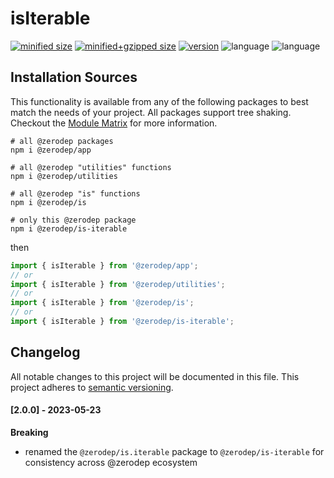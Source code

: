 # isIterable

[![minified size](https://img.shields.io/bundlephobia/min/@zerodep/is-iterable?style=flat-square&color=blue)](https://bundlephobia.com/package/@zerodep/is-iterable)
[![minified+gzipped size](https://img.shields.io/bundlephobia/minzip/@zerodep/is-iterable?style=flat-square&color=blue)](https://bundlephobia.com/package/@zerodep/is-iterable)
[![version](https://img.shields.io/npm/v/@zerodep/is-iterable?style=flat-square&color=blue)](https://www.npmjs.com/package/@zerodep/is-iterable)
![language](https://img.shields.io/github/languages/top/cdepage/zerodep?style=flat-square)
![language](https://img.shields.io/badge/types-included-blue?style=flat-square)

## Installation Sources

This functionality is available from any of the following packages to best match the needs of your project. All packages support tree shaking. Checkout the [Module Matrix](/) for more information.

```shell
# all @zerodep packages
npm i @zerodep/app

# all @zerodep "utilities" functions
npm i @zerodep/utilities

# all @zerodep "is" functions
npm i @zerodep/is

# only this @zerodep package
npm i @zerodep/is-iterable
```

then

```javascript
import { isIterable } from '@zerodep/app';
// or
import { isIterable } from '@zerodep/utilities';
// or
import { isIterable } from '@zerodep/is';
// or
import { isIterable } from '@zerodep/is-iterable';
```

## Changelog

All notable changes to this project will be documented in this file. This project adheres to [semantic versioning](https://semver.org/spec/v2.0.0.html).

#### [2.0.0] - 2023-05-23

**Breaking**

- renamed the `@zerodep/is.iterable` package to `@zerodep/is-iterable` for consistency across @zerodep ecosystem
